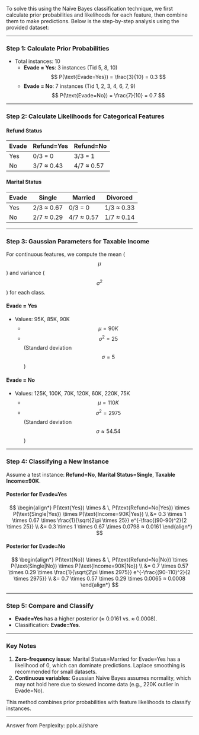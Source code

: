 To solve this using the Naïve Bayes classification technique, we first calculate prior probabilities and likelihoods for each feature, then combine them to make predictions. Below is the step-by-step analysis using the provided dataset:

---

### **Step 1: Calculate Prior Probabilities**
- Total instances: 10  
  - **Evade = Yes**: 3 instances (Tid 5, 8, 10)  
    $$
    P(\text{Evade=Yes}) = \frac{3}{10} = 0.3
    $$  
  - **Evade = No**: 7 instances (Tid 1, 2, 3, 4, 6, 7, 9)  
    $$
    P(\text{Evade=No}) = \frac{7}{10} = 0.7
    $$

---

### **Step 2: Calculate Likelihoods for Categorical Features**

#### **Refund Status**  
| Evade | Refund=Yes | Refund=No |
|-------|------------|-----------|
| Yes   | 0/3 = 0     | 3/3 = 1   |
| No    | 3/7 ≈ 0.43 | 4/7 ≈ 0.57 |

#### **Marital Status**  
| Evade | Single    | Married   | Divorced  |
|-------|-----------|-----------|-----------|
| Yes   | 2/3 ≈ 0.67 | 0/3 = 0   | 1/3 ≈ 0.33 |
| No    | 2/7 ≈ 0.29 | 4/7 ≈ 0.57 | 1/7 ≈ 0.14 |

---

### **Step 3: Gaussian Parameters for Taxable Income**
For continuous features, we compute the mean ($$\mu$$) and variance ($$\sigma^2$$) for each class.

#### **Evade = Yes**  
- Values: 95K, 85K, 90K  
  - $$\mu = 90K$$  
  - $$\sigma^2 = 25$$ (Standard deviation $$ \sigma = 5 $$)  

#### **Evade = No**  
- Values: 125K, 100K, 70K, 120K, 60K, 220K, 75K  
  - $$\mu = 110K$$  
  - $$\sigma^2 = 2975$$ (Standard deviation $$ \sigma ≈ 54.54 $$)  

---

### **Step 4: Classifying a New Instance**
Assume a test instance: **Refund=No**, **Marital Status=Single**, **Taxable Income=90K**.

#### **Posterior for Evade=Yes**  
$$
\begin{align*}
P(\text{Yes}) \times & \, P(\text{Refund=No|Yes}) \times P(\text{Single|Yes}) \times P(\text{Income=90K|Yes}) \\
&= 0.3 \times 1 \times 0.67 \times \frac{1}{\sqrt{2\pi \times 25}} e^{-\frac{(90-90)^2}{2 \times 25}} \\
&= 0.3 \times 1 \times 0.67 \times 0.0798 ≈ 0.0161
\end{align*}
$$

#### **Posterior for Evade=No**  
$$
\begin{align*}
P(\text{No}) \times & \, P(\text{Refund=No|No}) \times P(\text{Single|No}) \times P(\text{Income=90K|No}) \\
&= 0.7 \times 0.57 \times 0.29 \times \frac{1}{\sqrt{2\pi \times 2975}} e^{-\frac{(90-110)^2}{2 \times 2975}} \\
&= 0.7 \times 0.57 \times 0.29 \times 0.0065 ≈ 0.0008
\end{align*}
$$

---

### **Step 5: Compare and Classify**
- **Evade=Yes** has a higher posterior (≈ 0.0161 vs. ≈ 0.0008).  
- Classification: **Evade=Yes**.

---

### **Key Notes**
1. **Zero-frequency issue**: Marital Status=Married for Evade=Yes has a likelihood of 0, which can dominate predictions. Laplace smoothing is recommended for small datasets.
2. **Continuous variables**: Gaussian Naïve Bayes assumes normality, which may not hold here due to skewed income data (e.g., 220K outlier in Evade=No).

This method combines prior probabilities with feature likelihoods to classify instances.

---
Answer from Perplexity: pplx.ai/share
